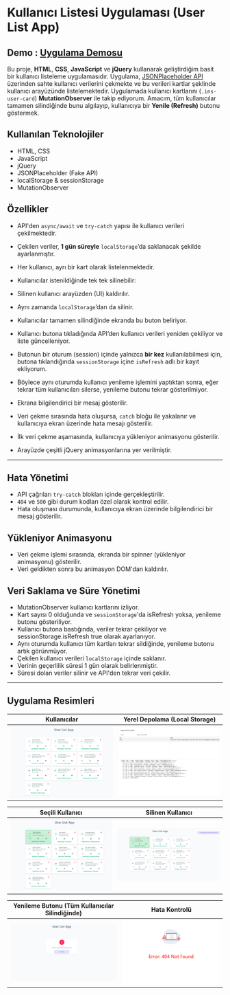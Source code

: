 # Kullanıcı Listesi Uygulaması (User List App)

## Demo : [Uygulama Demosu](https://user-list-app-v2.netlify.app/)

Bu proje, **HTML**, **CSS**, **JavaScript** ve **jQuery** kullanarak geliştirdiğim basit bir kullanıcı listeleme uygulamasıdır. Uygulama, [JSONPlaceholder API](https://jsonplaceholder.typicode.com/users) üzerinden sahte kullanıcı verilerini çekmekte ve bu verileri kartlar şeklinde kullanıcı arayüzünde listelemektedir. Uygulamada kullanıcı kartlarını (`.ins-user-card`) **MutationObserver** ile takip ediyorum. Amacım, tüm kullanıcılar tamamen silindiğinde bunu algılayıp, kullanıcıya bir **Yenile (Refresh)** butonu göstermek.

## Kullanılan Teknolojiler

- HTML, CSS
- JavaScript
- jQuery
- JSONPlaceholder (Fake API)
- localStorage & sessionStorage
- MutationObserver

## Özellikler

- API'den `async/await` ve `try-catch` yapısı ile kullanıcı verileri çekilmektedir.
- Çekilen veriler, **1 gün süreyle** `localStorage`’da saklanacak şekilde ayarlanmıştır.
- Her kullanıcı, ayrı bir kart olarak listelenmektedir.
- Kullanıcılar istenildiğinde tek tek silinebilir:
- Silinen kullanıcı arayüzden (UI) kaldırılır.
- Aynı zamanda `localStorage`’dan da silinir.

- Kullanıcılar tamamen silindiğinde ekranda bu buton beliriyor.
- Kullanıcı butona tıkladığında API’den kullanıcı verileri yeniden çekiliyor ve liste güncelleniyor.
- Butonun bir oturum (session) içinde yalnızca **bir kez** kullanılabilmesi için, butona tıklandığında `sessionStorage` içine `isRefresh` adlı bir kayıt ekliyorum.
- Böylece aynı oturumda kullanıcı yenileme işlemini yaptıktan sonra, eğer tekrar tüm kullanıcıları silerse, yenileme butonu tekrar gösterilmiyor.
- Ekrana bilgilendirici bir mesaj gösterilir.

- Veri çekme sırasında hata oluşursa, `catch` bloğu ile yakalanır ve kullanıcıya ekran üzerinde hata mesajı gösterilir.
- İlk veri çekme aşamasında, kullanıcıya yükleniyor animasyonu gösterilir.
- Arayüzde çeşitli jQuery animasyonlarına yer verilmiştir.

---

## Hata Yönetimi

- API çağrıları `try-catch` blokları içinde gerçekleştirilir.
- `404` ve `500` gibi durum kodları özel olarak kontrol edilir.
- Hata oluşması durumunda, kullanıcıya ekran üzerinde bilgilendirici bir mesaj gösterilir.

## Yükleniyor Animasyonu

- Veri çekme işlemi sırasında, ekranda bir spinner (yükleniyor animasyonu) gösterilir.
- Veri geldikten sonra bu animasyon DOM'dan kaldırılır.

## Veri Saklama ve Süre Yönetimi
- MutationObserver kullanıcı kartlarını izliyor.
- Kart sayısı 0 olduğunda ve `sessionStorage`'da isRefresh yoksa, yenileme butonu gösteriliyor.
- Kullanıcı butona bastığında, veriler tekrar çekiliyor ve sessionStorage.isRefresh true olarak ayarlanıyor.
- Aynı oturumda kullanıcı tüm kartları tekrar sildiğinde, yenileme butonu artık görünmüyor.
- Çekilen kullanıcı verileri `localStorage` içinde saklanır.
- Verinin geçerlilik süresi 1 gün olarak belirlenmiştir.
- Süresi dolan veriler silinir ve API'den tekrar veri çekilir.

---

## Uygulama Resimleri

| Kullanıcılar                | Yerel Depolama (Local Storage)      |
| --------------------------- | ----------------------------------- |
| ![Users](./images/img1.png) | ![Local Storage](./images/img2.png) |

| Seçili Kullanıcı                    | Silinen Kullanıcı                    |
| ----------------------------------- | ------------------------------------ |
| ![Selected User](./images/img3.png) | ![Deleted User  ](./images/img4.png) |

| Yenileme Butonu (Tüm Kullanıcılar Silindiğinde) | Hata Kontrolü                         |
| ----------------------------------------------- | ------------------------------------- |
| ![Refresh](./images/img5.png)                   | ![Error Message  ](./images/img6.png) |
